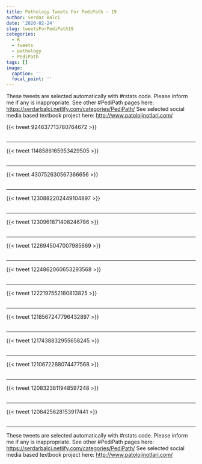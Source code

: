 ```yaml
---
title: Pathology Tweets For PediPath - 19
author: Serdar Balci
date: '2020-02-24'
slug: tweetsForPediPath19
categories:
  - R
  - tweets
  - pathology
  - PediPath
tags: []
image:
  caption: ''
  focal_point: ''
---
```



These tweets are selected automatically with #rstats code. Please inform me if any is inappropriate.
See other #PediPath pages here: https://serdarbalci.netlify.com/categories/PediPath/ 
See selected social media based textbook project here: http://www.patolojinotlari.com/

{{< tweet 924637713780764672 >}}
<br>
<br>
<hr>
{{< tweet 1148586165953429505 >}}
<br>
<br>
<hr>
{{< tweet 430752630567366656 >}}
<br>
<br>
<hr>
{{< tweet 1230882202449104897 >}}
<br>
<br>
<hr>
{{< tweet 1230961871408246786 >}}
<br>
<br>
<hr>
{{< tweet 1226945047007985669 >}}
<br>
<br>
<hr>
{{< tweet 1224862060653293568 >}}
<br>
<br>
<hr>
{{< tweet 1222197552180813825 >}}
<br>
<br>
<hr>
{{< tweet 1218567247796432897 >}}
<br>
<br>
<hr>
{{< tweet 1217438832955658245 >}}
<br>
<br>
<hr>
{{< tweet 1210672288074477568 >}}
<br>
<br>
<hr>
{{< tweet 1208323811948597248 >}}
<br>
<br>
<hr>
{{< tweet 1208425628153917441 >}}
<br>
<br>
<hr>


These tweets are selected automatically with #rstats code. Please inform me if any is inappropriate.
See other #PediPath pages here: https://serdarbalci.netlify.com/categories/PediPath/ 
See selected social media based textbook project here: http://www.patolojinotlari.com/
